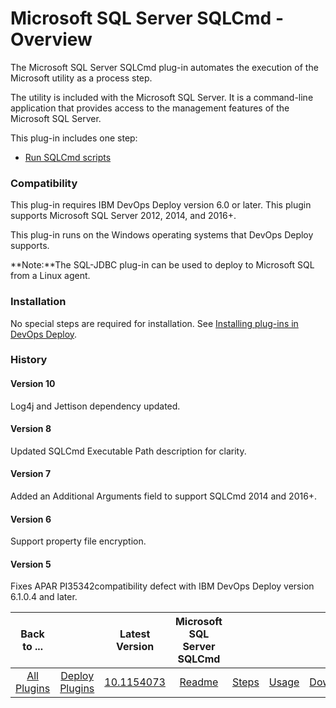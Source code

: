 
# Microsoft SQL Server SQLCmd - Overview

The Microsoft SQL Server SQLCmd plug-in automates the execution of the Microsoft  utility as a process step.

The  utility is included with the Microsoft SQL Server. It is a command-line application that provides access to the management features of the Microsoft SQL Server.

This plug-in includes one step:

* [Run SQLCmd scripts](#run_sqlcmd_script)

### Compatibility

This plug-in requires IBM DevOps Deploy version 6.0 or later. This plugin supports Microsoft SQL Server 2012, 2014, and 2016+.

This plug-in runs on the Windows operating systems that DevOps Deploy supports.

**Note:**The SQL-JDBC plug-in can be used to deploy to Microsoft SQL from a Linux agent.

### Installation

No special steps are required for installation. See [Installing plug-ins in DevOps Deploy](https://community.ibm.com/community/user/wasdevops/blogs/laurel-dickson-bull1/2022/06/13/install-plugins "Installing plug-ins in DevOps Deploy").

### History

#### Version 10

Log4j and Jettison dependency updated.

#### Version 8

Updated SQLCmd Executable Path description for clarity.

#### Version 7

Added an Additional Arguments field to support SQLCmd 2014 and 2016+.

#### Version 6

Support property file encryption.

#### Version 5

Fixes APAR PI35342compatibility defect with IBM DevOps Deploy version 6.1.0.4 and later.


|Back to ...||Latest Version|Microsoft SQL Server SQLCmd ||||
| :---: | :---: | :---: | :---: | :---: | :---: | :---: |
|[All Plugins](../../index.md)|[Deploy Plugins](../README.md)|[10.1154073](https://raw.githubusercontent.com/UrbanCode/IBM-UCD-PLUGINS/main/files/SQLCmd/ucd-SQLCmd-10.1154073.zip)|[Readme](README.md)|[Steps](steps.md)|[Usage](usage.md)|[Downloads](downloads.md)|

